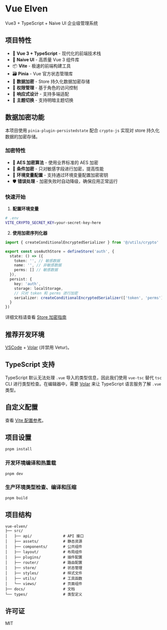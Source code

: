 # Vue Elven

Vue3 + TypeScript + Naive UI 企业级管理系统

## 项目特性

- 🚀 **Vue 3 + TypeScript** - 现代化的前端技术栈
- 🎨 **Naive UI** - 高质量 Vue 3 组件库
- 📦 **Vite** - 极速的前端构建工具
- 🗃️ **Pinia** - Vue 官方状态管理库
- 🔐 **数据加密** - Store 持久化数据加密存储
- 🎯 **权限管理** - 基于角色的访问控制
- 📱 **响应式设计** - 支持多端适配
- 🎨 **主题切换** - 支持明暗主题切换

## 数据加密功能

本项目使用 `pinia-plugin-persistedstate` 配合 `crypto-js` 实现对 store 持久化数据的加密存储。

### 加密特性

- 🔐 **AES 加密算法** - 使用业界标准的 AES 加密
- 🎯 **条件加密** - 只对敏感字段进行加密，提高性能
- 🔑 **环境变量配置** - 支持通过环境变量配置加密密钥
- 🛡️ **错误处理** - 加密失败时自动降级，确保应用正常运行

### 快速开始

1. **配置环境变量**

```bash
# .env
VITE_CRYPTO_SECRET_KEY=your-secret-key-here
```

2. **使用加密序列化器**

```typescript
import { createConditionalEncryptedSerializer } from '@/utils/crypto'

export const useAuthStore = defineStore('auth', {
  state: () => ({
    token: '', // 敏感数据
    name: '', // 非敏感数据
    perms: [] // 敏感数据
  }),
  persist: {
    key: 'auth',
    storage: localStorage,
    // 只对 token 和 perms 进行加密
    serializer: createConditionalEncryptedSerializer(['token', 'perms'])
  }
})
```

详细文档请查看 [Store 加密指南](./docs/store-encryption.md)

## 推荐开发环境

[VSCode](https://code.visualstudio.com/) + [Volar](https://marketplace.visualstudio.com/items?itemName=Vue.volar) (并禁用 Vetur)。

## TypeScript 支持

TypeScript 默认无法处理 `.vue` 导入的类型信息，因此我们使用 `vue-tsc` 替代 `tsc` CLI 进行类型检查。在编辑器中，需要 [Volar](https://marketplace.visualstudio.com/items?itemName=Vue.volar) 来让 TypeScript 语言服务了解 `.vue` 类型。

## 自定义配置

查看 [Vite 配置参考](https://vitejs.dev/config/)。

## 项目设置

```sh
pnpm install
```

### 开发环境编译和热重载

```sh
pnpm dev
```

### 生产环境类型检查、编译和压缩

```sh
pnpm build
```

## 项目结构

```
vue-elven/
├── src/
│   ├── api/              # API 接口
│   ├── assets/           # 静态资源
│   ├── components/       # 公共组件
│   ├── layout/           # 布局组件
│   ├── plugins/          # 插件配置
│   ├── router/           # 路由配置
│   ├── store/            # 状态管理
│   ├── styles/           # 样式文件
│   ├── utils/            # 工具函数
│   └── views/            # 页面组件
├── docs/                 # 文档
└── types/                # 类型定义
```

## 许可证

MIT
